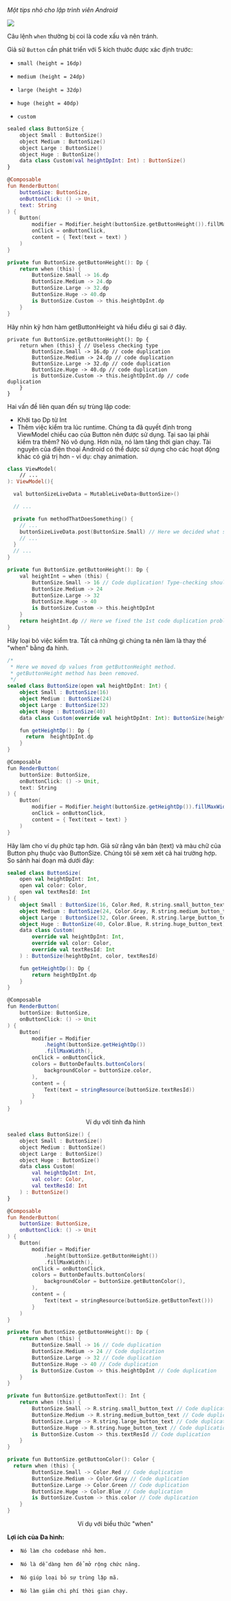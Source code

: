 *Một tips nhỏ cho lập trình viên Android*

![](https://images.viblo.asia/fadeb311-cdf7-4bfa-af99-b42fa357f6e2.jpg)

Câu lệnh `when` thường bị coi là code xấu và nên tránh.

Giả sử `Button` cần phát triển với 5 kích thước được xác định trước:
*     small (height = 16dp)
*     medium (height = 24dp)
*     large (height = 32dp)
*     huge (height = 40dp)
*     custom

```swift
sealed class ButtonSize {
    object Small : ButtonSize()
    object Medium : ButtonSize()
    object Large : ButtonSize()
    object Huge : ButtonSize()
    data class Custom(val heightDpInt: Int) : ButtonSize()
}

@Composable
fun RenderButton(
    buttonSize: ButtonSize,
    onButtonClick: () -> Unit,
    text: String
) {
    Button(
        modifier = Modifier.height(buttonSize.getButtonHeight()).fillMaxWidth(),
        onClick = onButtonClick,
        content = { Text(text = text) }
    )
}

private fun ButtonSize.getButtonHeight(): Dp {
    return when (this) {
        ButtonSize.Small -> 16.dp
        ButtonSize.Medium -> 24.dp
        ButtonSize.Large -> 32.dp
        ButtonSize.Huge -> 40.dp
        is ButtonSize.Custom -> this.heightDpInt.dp
    }
}
```

Hãy nhìn kỹ hơn hàm getButtonHeight và hiểu điều gì sai ở đây.
```shell
private fun ButtonSize.getButtonHeight(): Dp {
    return when (this) { // Useless checking type
        ButtonSize.Small -> 16.dp // code duplication
        ButtonSize.Medium -> 24.dp // code duplication
        ButtonSize.Large -> 32.dp // code duplication
        ButtonSize.Huge -> 40.dp // code duplication
        is ButtonSize.Custom -> this.heightDpInt.dp // code duplication
    }
}
```

Hai vấn đề liên quan đến sự trùng lặp code:
* Khởi tạo Dp từ Int
* Thêm việc kiểm tra lúc runtime. Chúng ta đã quyết định trong ViewModel chiều cao của Button nên được sử dụng. Tại sao lại phải kiểm tra thêm? Nó vô dụng. Hơn nữa, nó làm tăng thời gian chạy. Tài nguyên của điện thoại Android có thể được sử dụng cho các hoạt động khác có giá trị hơn - ví dụ: chạy animation.

```swift
class ViewModel(
    // ...
): ViewModel(){

  val buttonSizeLiveData = MutableLiveData<ButtonSize>()

  // ...

  private fun methodThatDoesSomething() {
    // ...
    buttonSizeLiveData.post(ButtonSize.Small) // Here we decided what size should be rendered
    // ...
  }
  // ...
}

private fun ButtonSize.getButtonHeight(): Dp {
    val heightInt = when (this) {
        ButtonSize.Small -> 16 // Code duplication! Type-checking should be avoided!
        ButtonSize.Medium -> 24
        ButtonSize.Large -> 32
        ButtonSize.Huge -> 40
        is ButtonSize.Custom -> this.heightDpInt
    }
    return heightInt.dp // Here we fixed the 1st code duplication problem
}
```

Hãy loại bỏ việc kiểm tra. Tất cả những gì chúng ta nên làm là thay thế "when" bằng đa hình.
```scala
/*
 * Here we moved dp values from getButtonHeight method.
 * getButtonHeight method has been removed.
 */
sealed class ButtonSize(open val heightDpInt: Int) {
    object Small : ButtonSize(16)
    object Medium : ButtonSize(24)
    object Large : ButtonSize(32)
    object Huge : ButtonSize(40)
    data class Custom(override val heightDpInt: Int): ButtonSize(heightDpInt)

    fun getHeightDp(): Dp {
      return  heightDpInt.dp
    }
}

@Composable
fun RenderButton(
    buttonSize: ButtonSize,
    onButtonClick: () -> Unit,
    text: String
) {
    Button(
        modifier = Modifier.height(buttonSize.getHeightDp()).fillMaxWidth(),
        onClick = onButtonClick,
        content = { Text(text = text) }
    )
}
```

Hãy làm cho ví dụ phức tạp hơn. Giả sử rằng văn bản (text) và màu chữ của Button phụ thuộc vào ButtonSize. Chúng tôi sẽ xem xét cả hai trường hợp.
So sánh hai đoạn mã dưới đây:
```scala
sealed class ButtonSize(
    open val heightDpInt: Int,
    open val color: Color,
    open val textResId: Int
) {
    object Small : ButtonSize(16, Color.Red, R.string.small_button_text)
    object Medium : ButtonSize(24, Color.Gray, R.string.medium_button_text)
    object Large : ButtonSize(32, Color.Green, R.string.large_button_text)
    object Huge : ButtonSize(40, Color.Blue, R.string.huge_button_text)
    data class Custom(
        override val heightDpInt: Int,
        override val color: Color,
        override val textResId: Int
    ) : ButtonSize(heightDpInt, color, textResId)

    fun getHeightDp(): Dp {
        return heightDpInt.dp
    }
}

@Composable
fun RenderButton(
    buttonSize: ButtonSize,
    onButtonClick: () -> Unit
) {
    Button(
        modifier = Modifier
            .height(buttonSize.getHeightDp())
            .fillMaxWidth(),
        onClick = onButtonClick,
        colors = ButtonDefaults.buttonColors(
            backgroundColor = buttonSize.color,
        ),
        content = {
            Text(text = stringResource(buttonSize.textResId))
        }
    )
}
```
<div align="center">Ví dụ với tính đa hình</div>

```swift
sealed class ButtonSize() {
    object Small : ButtonSize()
    object Medium : ButtonSize()
    object Large : ButtonSize()
    object Huge : ButtonSize()
    data class Custom(
        val heightDpInt: Int,
        val color: Color,
        val textResId: Int
    ) : ButtonSize()
}

@Composable
fun RenderButton(
    buttonSize: ButtonSize,
    onButtonClick: () -> Unit
) {
    Button(
        modifier = Modifier
            .height(buttonSize.getButtonHeight())
            .fillMaxWidth(),
        onClick = onButtonClick,
        colors = ButtonDefaults.buttonColors(
            backgroundColor = buttonSize.getButtonColor(),
        ),
        content = {
            Text(text = stringResource(buttonSize.getButtonText()))
        }
    )
}

private fun ButtonSize.getButtonHeight(): Dp {
    return when (this) {
        ButtonSize.Small -> 16 // Code duplication
        ButtonSize.Medium -> 24 // Code duplication
        ButtonSize.Large -> 32 // Code duplication
        ButtonSize.Huge -> 40 // Code duplication
        is ButtonSize.Custom -> this.heightDpInt // Code duplication
    }
}

private fun ButtonSize.getButtonText(): Int {
    return when (this) {
        ButtonSize.Small -> R.string.small_button_text // Code duplication
        ButtonSize.Medium -> R.string.medium_button_text // Code duplication
        ButtonSize.Large -> R.string.large_button_text // Code duplication
        ButtonSize.Huge -> R.string.huge_button_text // Code duplication
        is ButtonSize.Custom -> this.textResId // Code duplication
    }
}

private fun ButtonSize.getButtonColor(): Color { 
  return when (this) {
        ButtonSize.Small -> Color.Red // Code duplication
        ButtonSize.Medium -> Color.Gray // Code duplication
        ButtonSize.Large -> Color.Green // Code duplication
        ButtonSize.Huge -> Color.Blue // Code duplication
        is ButtonSize.Custom -> this.color // Code duplication
    }
}
```
<div align="center">Ví dụ với biểu thức "when"</div>

**Lợi ích của Đa hình:**
*      Nó làm cho codebase nhỏ hơn.
*      Nó là dễ dàng hơn để mở rộng chức năng.
*      Nó giúp loại bỏ sự trùng lặp mã.
*      Nó làm giảm chi phí thời gian chạy.